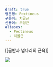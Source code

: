 ```yaml
---
draft: true
영문명: Pectineus
구용어: 치골근
신용어: 두덩근
aliases:
  - Pectineus
  - 치골근
---
```


[[골반과 넙다리의 근육]]

![](https://www.kenhub.com/thumbor/wsKVLfmcYGX_jfn8_iED4BZFBzk=/fit-in/800x1600/filters:watermark(/images/logo_url.png,-10,-10,0):background_color(FFFFFF):format(jpeg)/images/library/12925/vaES39uEJjYbb5F0tkxhDA_WSz1YLHvfG_M._pectineus_NN_1.png)
